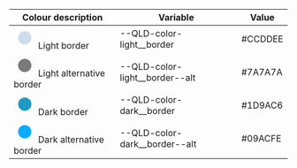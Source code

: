 <table class="qld__table qld__table__col-2-left-border qld__table__color-example qld__table__col-3-left-border" id="table31884"><thead><tr><th class="qld__table__header--width-33" id="table31884r1c1"> Colour description</th><th class="qld__table__header--width-40" id="table31884r1c2">Variable</th><th class="qld__table__header--width-20" id="table31884r1c3">Value</th></tr></thead><tbody><tr><td headers="table31884r1c1"><svg width="40" height="40"><circle cx="20" cy="20" r="12" fill="#CCDDEE" stroke="transparent" stroke-width="1"></circle></svg>
           Light border
        </td><td headers="table31884r1c2">--QLD-color-light__border</td><td headers="table31884r1c3">#CCDDEE</td></tr><tr><td headers="table31884r1c1"><svg width="40" height="40"><circle cx="20" cy="20" r="12" fill="#7A7A7A" stroke="transparent" stroke-width="1"></circle></svg>
           Light alternative border
        </td><td headers="table31884r1c2">--QLD-color-light__border--alt</td><td headers="table31884r1c3">#7A7A7A</td></tr><tr><td headers="table31884r1c1"><svg width="40" height="40"><circle cx="20" cy="20" r="12" fill="#1D9AC6" stroke="transparent" stroke-width="1"></circle></svg>
           Dark border
        </td><td headers="table31884r1c2">--QLD-color-dark__border</td><td headers="table31884r1c3">#1D9AC6</td></tr><tr><td headers="table31884r1c1"><svg width="40" height="40"><circle cx="20" cy="20" r="12" fill="#09ACFE" stroke="transparent" stroke-width="1"></circle></svg>
           Dark alternative border
        </td><td headers="table31884r1c2">--QLD-color-dark__border--alt</td><td headers="table31884r1c3"> #09ACFE</td></tr></tbody></table>
